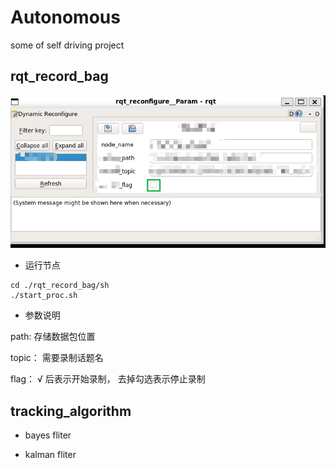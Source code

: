 # Autonomous
some of self driving project

## rqt_record_bag  
![image](https://github.com/CaiRugou/Autonomous/blob/main/img/record_bag_1.png)

- 运行节点

```   
cd ./rqt_record_bag/sh
./start_proc.sh
```
- 参数说明

path: 存储数据包位置

topic： 需要录制话题名

flag：  $√$ 后表示开始录制， 去掉勾选表示停止录制

## tracking_algorithm
- bayes fliter

- kalman fliter
